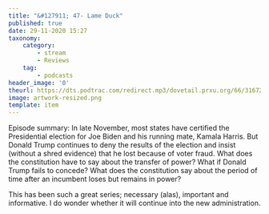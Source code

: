 ```yaml
---
title: "&#127911; 47- Lame Duck"
published: true
date: 29-11-2020 15:27
taxonomy:
    category:
        - stream
        - Reviews
    tag:
        - podcasts
header_image: '0'
theurl: https://dts.podtrac.com/redirect.mp3/dovetail.prxu.org/66/31672296-c8e7-49a3-9bcf-93aa97ca5764/TCL_Nov_2020_Lame_Duck_pt01.mp3
image: artwork-resized.png
template: item
--- 
```

Episode summary: In late November, most states have certified the Presidential election for Joe Biden and his running mate, Kamala Harris. But Donald Trump continues to deny the results of the election and insist (without a shred evidence) that he lost because of voter fraud. What does the constitution have to say about the transfer of power? What if Donald Trump fails to concede? What does the constitution say about the period of time after an incumbent loses but remains in power?

This has been such a great series; necessary (alas), important and informative. I do wonder whether it will continue into the new administration.